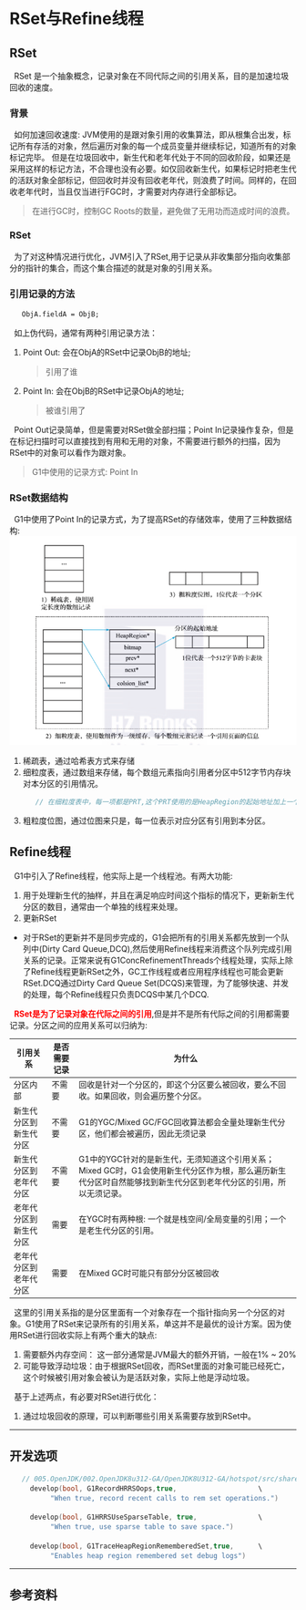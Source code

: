 # RSet与Refine线程
## RSet
&nbsp;&nbsp;RSet 是一个抽象概念，记录对象在不同代际之间的引用关系，目的是加速垃圾回收的速度。

### 背景
&nbsp;&nbsp;如何加速回收速度: JVM使用的是跟对象引用的收集算法，即从根集合出发，标记所有存活的对象，然后遍历对象的每一个成员变量并继续标记，知道所有的对象标记完毕。 但是在垃圾回收中，新生代和老年代处于不同的回收阶段，如果还是采用这样的标记方法，不合理也没有必要。如仅回收新生代，如果标记时把老生代的活跃对象全部标记，但回收时并没有回收老年代，则浪费了时间。同样的，在回收老年代时，当且仅当进行FGC时，才需要对内存进行全部标记。
> 在进行GC时，控制GC Roots的数量，避免做了无用功而造成时间的浪费。

### RSet
&nbsp;&nbsp;为了对这种情况进行优化，JVM引入了RSet,用于记录从非收集部分指向收集部分的指针的集合，而这个集合描述的就是对象的引用关系。

### 引用记录的方法
  ```txt
     ObjA.fieldA = ObjB;
  ```
&nbsp;&nbsp;如上伪代码，通常有两种引用记录方法：
1. Point Out: 会在ObjA的RSet中记录ObjB的地址;
   > 引用了谁
2. Point In: 会在ObjB的RSet中记录ObjA的地址;
   > 被谁引用了

&nbsp;&nbsp;Point Out记录简单，但是需要对RSet做全部扫描；Point In记录操作复杂，但是在标记扫描时可以直接找到有用和无用的对象，不需要进行额外的扫描，因为RSet中的对象可以看作为跟对象。
> G1中使用的记录方式: Point In

### RSet数据结构
&nbsp;&nbsp;G1中使用了Point In的记录方式，为了提高RSet的存储效率，使用了三种数据结构:
<img src="./pics/a6e147e116ee455eb53e0742d0500dcd.png"/>
1. 稀疏表，通过哈希表方式来存储
2. 细粒度表，通过数组来存储，每个数组元素指向引用者分区中512字节内存块对本分区的引用情况。
   ```c
      // 在细粒度表中，每一项都是PRT,这个PRT使用的是HeapRegion的起始地址加上一个位图，这个位图描述这一个分区的引用情况，所以他的大小为HeapRegionSize%
   ```
3. 粗粒度位图，通过位图来只是，每一位表示对应分区有引用到本分区。



## Refine线程
&nbsp;&nbsp;G1中引入了Refine线程，他实际上是一个线程池。有两大功能:
1. 用于处理新生代的抽样，并且在满足响应时间这个指标的情况下，更新新生代分区的数目，通常由一个单独的线程来处理。
2. 更新RSet
- 对于RSet的更新并不是同步完成的，G1会把所有的引用关系都先放到一个队列中(Dirty Card Queue,DCQ),然后使用Refine线程来消费这个队列完成引用关系的记录。正常来说有G1ConcRefinementThreads个线程处理，实际上除了Refine线程更新RSet之外，GC工作线程或者应用程序线程也可能会更新RSet.DCQ通过Dirty Card Queue Set(DCQS)来管理，为了能够快速、并发的处理，每个Refine线程只负责DCQS中某几个DCQ.

&nbsp;&nbsp;<font color="red">**RSet是为了记录对象在代际之间的引用**</font>,但是并不是所有代际之间的引用都需要记录。分区之间的应用关系可以归纳为:

|引用关系|是否需要记录|为什么|
|---|---|---|
|分区内部|不需要|回收是针对一个分区的，即这个分区要么被回收，要么不回收。如果回收，则会遍历整个分区。|
|新生代分区到新生代分区|不需要|G1的YGC/Mixed GC/FGC回收算法都会全量处理新生代分区，他们都会被遍历，因此无须记录|
|新生代分区到老年代分区|不需要|G1中的YGC针对的是新生代，无须知道这个引用关系；Mixed GC时，G1会使用新生代分区作为根，那么遍历新生代分区时自然能够找到新生代分区到老年代分区的引用，所以无须记录。|
|老年代分区到新生代分区|需要|在YGC时有两种根: 一个就是栈空间/全局变量的引用；一个是老生代分区的引用。|
|老年代分区到老年代分区|需要|在Mixed GC时可能只有部分分区被回收|

&nbsp;&nbsp;这里的引用关系指的是分区里面有一个对象存在一个指针指向另一个分区的对象。G1使用了RSet来记录所有的引用关系，单这并不是最优的设计方案。因为使用RSet进行回收实际上有两个重大的缺点:
1. 需要额外内存空间： 这一部分通常是JVM最大的额外开销，一般在1% ~ 20%
2. 可能导致浮动垃圾：由于根据RSet回收，而RSet里面的对象可能已经死亡，这个时候被引用对象会被认为是活跃对象，实际上他是浮动垃圾。

&nbsp;&nbsp;基于上述两点，有必要对RSet进行优化：
1. 通过垃圾回收的原理，可以判断哪些引用关系需要存放到RSet中。
--- 

## 开发选项
```c
   // 005.OpenJDK/002.OpenJDK8u312-GA/OpenJDK8U312-GA/hotspot/src/share/vm/gc_implementation/g1/g1_globals.hpp
     develop(bool, G1RecordHRRSOops,true,                    \
          "When true, record recent calls to rem set operations.")

     develop(bool, G1HRRSUseSparseTable, true,               \
          "When true, use sparse table to save space.")

     develop(bool, G1TraceHeapRegionRememberedSet,true,      \
          "Enables heap region remembered set debug logs")  
```
---
## 参考资料